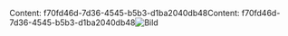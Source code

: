 <span data-ttu-id="7934d-101">Content: f70fd46d-7d36-4545-b5b3-d1ba2040db48</span><span class="sxs-lookup"><span data-stu-id="7934d-101">Content: f70fd46d-7d36-4545-b5b3-d1ba2040db48</span></span>![Bild](b7669288-ffd9-4125-8041-169ab20aab4f.png)
